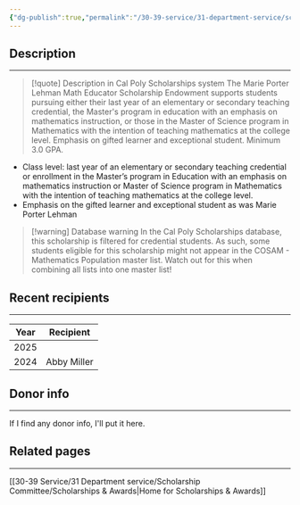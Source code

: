 ```yaml
---
{"dg-publish":true,"permalink":"/30-39-service/31-department-service/scholarship-committee/01-awards/marie-porter-lehman-math-educator-scholarship-endowment/","updated":"2025-05-07T10:08:25-07:00"}
---
```


## Description
---
> [!quote] Description in Cal Poly Scholarships system
> The Marie Porter Lehman Math Educator Scholarship Endowment supports students pursuing either their last year of an elementary or secondary teaching credential, the Master's program in education with an emphasis on mathematics instruction, or those in the Master of Science program in Mathematics with the intention of teaching mathematics at the college level. Emphasis on gifted learner and exceptional student. Minimum 3.0 GPA.

- Class level: last year of an elementary or secondary teaching credential or enrollment in the Master’s program in Education with an emphasis on mathematics instruction or Master of Science program in Mathematics with the intention of teaching mathematics at the college level.
- Emphasis on the gifted learner and exceptional student as was Marie Porter Lehman

> [!warning] Database warning
> In the Cal Poly Scholarships database, this scholarship is filtered for credential students. As such, some students eligible for this scholarship might not appear in the COSAM - Mathematics Population master list. Watch out for this when combining all lists into one master list!

## Recent recipients
---

| Year | Recipient   |
| ---- | ----------- |
| 2025 |             |
| 2024 | Abby Miller |


## Donor info
---
If I find any donor info, I'll put it here.

## Related pages
---

[[30-39 Service/31 Department service/Scholarship Committee/Scholarships & Awards\|Home for Scholarships & Awards]]